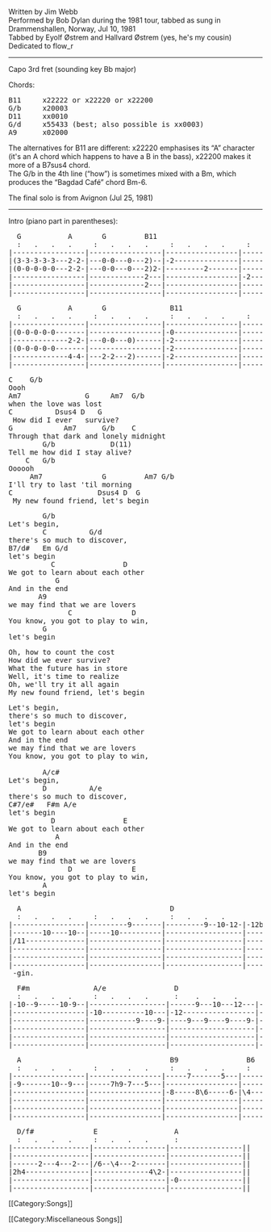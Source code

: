 Written by Jim Webb<br>
Performed by Bob Dylan during the 1981 tour, tabbed as sung in
Drammenshallen, Norway, Jul 10, 1981<br>
Tabbed by Eyolf Østrem and Hallvard Østrem (yes, he's my
cousin)<br>
Dedicated to flow_r

----
Capo 3rd fret (sounding key Bb major)

Chords:

<pre class="chords">
B11     x22222 or x22220 or x22200
G/b     x20003
D11     xx0010
G/d     x55433 (best; also possible is xx0003)
A9      x02000
</pre>

The alternatives for B11 are different: x22220 emphasises its “A”
character (it's an A chord which happens to have a B in the bass),
x22200 makes it more of a B7sus4 chord.<br>
The G/b in the 4th line (“how”) is sometimes mixed with a Bm, which
produces the “Bagdad Café” chord Bm-6.

The final solo is from Avignon (Jul 25, 1981)

----
Intro (piano part in parentheses):

<pre class="tab">
  G           A       G         B11
  :   .   .   .     :   .   .   .     :   .   .   .     :   .   .   .
|-----------------|-----------------|-----------------|-----------------|
|(3-3-3-3-3---2-2-|---0-0---0---2)--|-2---------------|-----------------|
|(0-0-0-0-0---2-2-|---0-0---0---2)2-|---------2-------|-----------------|
|-----------------|-------------2---|-----------------|-2---------------|
|-----------------|-------------2---|-----------------|-----------------|
|-----------------|-----------------|-----------------|-----------------|
</pre>
<pre class="tab">
  G           A       G               B11
  :   .   .   .     :   .   .   .     :   .   .   .     :   .   .   .
|-----------------|-----------------|-----------------|-----------------|
|(0-0-0-0-0-------|-----------------|-0---------------|-----------------|
|-------------2-2-|---0-0---0)------|-2---------------|-----------------|
|(0-0-0-0-0-------|-----------------|-2---------------|---------0-2-5-2-|
|-------------4-4-|---2-2---2)------|-2---------------|-----------------|
|-----------------|-----------------|-----------------|-----------------|
</pre>

<pre class="verse">
C    G/b
Oooh
Am7               G     Am7  G/b
when the love was lost
C          Dsus4 D   G
 How did I ever   survive?
G            Am7      G/b    C
Through that dark and lonely midnight
        G/b             D(11)
Tell me how did I stay alive?
    C   G/b
Oooooh
     Am7              G         Am7 G/b
I'll try to last 'til morning
C                    Dsus4 D  G
 My new found friend, let's begin
</pre>

<pre class="refrain">
        G/b
Let's begin,
        C          G/d
there's so much to discover,
B7/d#   Em G/d
let's begin
          C                D
We got to learn about each other
           G
And in the end
       A9
we may find that we are lovers
              C              D
You know, you got to play to win,
        G
let's begin
</pre>

<pre class="verse">
Oh, how to count the cost
How did we ever survive?
What the future has in store
Well, it's time to realize
Oh, we'll try it all again
My new found friend, let's begin
</pre>

<pre class="refrain">
Let's begin,
there's so much to discover,
let's begin
We got to learn about each other
And in the end
we may find that we are lovers
You know, you got to play to win,

        A/c#
Let's begin,
        D          A/e
there's so much to discover,
C#7/e#   F#m A/e
let's begin
          D                E
We got to learn about each other
           A
And in the end
       B9
we may find that we are lovers
              D              E
You know, you got to play to win,
        A
let's begin
</pre>

<pre class="tab">
  A                                   D                       A/e     C#7/e#
  :   .   .   .     :   .   .   .     :   .   .   .           :   .   .    .
|-----------------|---------9-------|---------9--10-12-|-12b(14)--------12-10-|
|-------10----10--|-----10----------|------------------|----------------------|
|/11--------------|-----------------|------------------|----------------------|
|-----------------|-----------------|------------------|----------------------|
|-----------------|-----------------|------------------|----------------------|
|-----------------|-----------------|------------------|----------------------|
 -gin.
</pre>
<pre class="tab">
  F#m               A/e                D                    E
  :   .   .   .     :   .   .   .      :    .   .    .      :    .   .    .
|-10--9-----10-9--|------------------|------9---10---12---|-10---9-------------|
|-----------------|-10----------10---|-12-----------------|----------12---10---|
|-----------------|-----------9----9-|----9---9----9----9-|----9---9----9----9-|
|-----------------|------------------|--------------------|--------------------|
|-----------------|------------------|--------------------|--------------------|
|-----------------|------------------|--------------------|--------------------|
</pre>
<pre class="tab">
  A                                   B9                B6      B7
  :   .   .   .     :   .   .   .     :   .   .   .     :   .   .   .
|-----------------|-----------------|-----7-------5---|-----4-------2---|
|-9-------10--9---|-----7h9-7---5---|-----------------|-----------------|
|-----------------|-----------------|-8-----8\6-----6-|\4-----4\2-----2-|
|-----------------|-----------------|-----------------|-----------------|
|-----------------|-----------------|-----------------|-----------------|
|-----------------|-----------------|-----------------|-----------------|
</pre>
<pre class="tab">
  D/f#              E                  A
  :   .   .   .     :   .   .   .      :
|------------------|-----------------|-----------------||
|------------------|-----------------|-----------------||
|------2---4---2---|/6--\4---2-------|-----------------||
|2h4---------------|-------------4\2-|-----------------||
|------------------|-----------------|-0---------------||
|------------------|-----------------|-----------------||
</pre>

[[Category:Songs]]

[[Category:Miscellaneous Songs]]